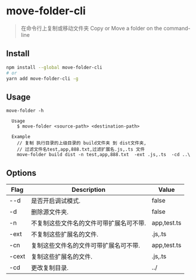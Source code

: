 # move-folder-cli
> 在命令行上复制或移动文件夹 
> Copy or Move a folder on the command-line 

## Install

```sh
npm install --global move-folder-cli
# or
yarn add move-folder-cli -g
```

## Usage

```
move-folder -h

  Usage
    $ move-folder <source-path> <destination-path>

  Example
    // 复制 执行目录的上级目录的 build文件夹 到 dist文件夹,
    // 过滤文件名test,app,888.txt,过滤扩展名.js,.ts 文件
    move-folder build dist -n test,app,888.txt  -ext .js,.ts  -cd ..\ 
```

## Options
  | Flag  | Description                             | Value       |
  | ----- | --------------------------------------- | ----------- |
  | --d   | 是否开启调试模式.                       | false       |
  | -d    | 删除源文件夹.                           | false       |
  | -n    | 不复制这些文件名的文件可带扩展名可不带. | app,test.ts |
  | -ext  | 不复制这些扩展名的文件.                 | .js,.ts     |
  | -cn   | 复制这些文件名的文件可带扩展名可不带.   | app,test.ts |
  | -cext | 复制这些扩展名的文件.                   | .js,.ts     |
  | -cd   | 更改复制目录.                           | ../         |